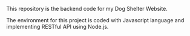 This repository is the backend code for my Dog Shelter Website.

The environment for this project is coded with Javascript language and implementing RESTful API using Node.js.
